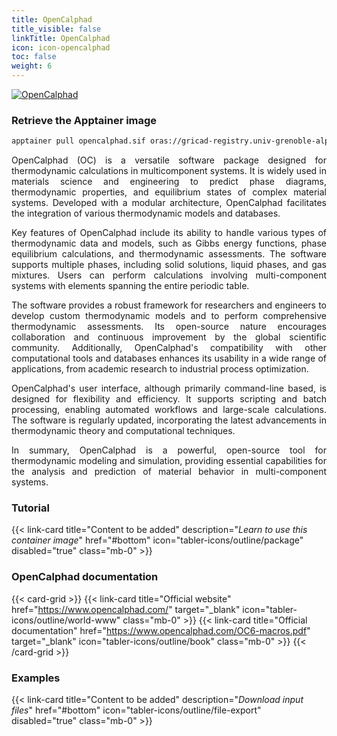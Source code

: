 ```yaml
---
title: OpenCalphad
title_visible: false
linkTitle: OpenCalphad
icon: icon-opencalphad
toc: false
weight: 6
---
```


<a href="https://www.opencalphad.com/" target="_blank" class="codes-pages-top-logo">
    <img alt="OpenCalphad" class="logo-opencalphad">
</a>

### Retrieve the Apptainer image

```bash
apptainer pull opencalphad.sif oras://gricad-registry.univ-grenoble-alpes.fr/diamond/apptainer/apptainer-singularity-projects/opencalphad.sif:latest
```

<div align="justify">

OpenCalphad (OC) is a versatile software package designed for thermodynamic calculations in multicomponent systems. It is widely used in materials science and engineering to predict phase diagrams, thermodynamic properties, and equilibrium states of complex material systems. Developed with a modular architecture, OpenCalphad facilitates the integration of various thermodynamic models and databases.

Key features of OpenCalphad include its ability to handle various types of thermodynamic data and models, such as Gibbs energy functions, phase equilibrium calculations, and thermodynamic assessments. The software supports multiple phases, including solid solutions, liquid phases, and gas mixtures. Users can perform calculations involving multi-component systems with elements spanning the entire periodic table.

The software provides a robust framework for researchers and engineers to develop custom thermodynamic models and to perform comprehensive thermodynamic assessments. Its open-source nature encourages collaboration and continuous improvement by the global scientific community. Additionally, OpenCalphad's compatibility with other computational tools and databases enhances its usability in a wide range of applications, from academic research to industrial process optimization.

OpenCalphad's user interface, although primarily command-line based, is designed for flexibility and efficiency. It supports scripting and batch processing, enabling automated workflows and large-scale calculations. The software is regularly updated, incorporating the latest advancements in thermodynamic theory and computational techniques.

In summary, OpenCalphad is a powerful, open-source tool for thermodynamic modeling and simulation, providing essential capabilities for the analysis and prediction of material behavior in multi-component systems.

</div>

<h3 class="mb-1">Tutorial</h3>

{{< link-card title="Content to be added" description="<i>Learn to use this container image</i>" href="#bottom" icon="tabler-icons/outline/package" disabled="true" class="mb-0" >}}

<h3 class="mb-1 mt-3">OpenCalphad documentation</h3>

{{< card-grid >}}
{{< link-card title="Official website" href="https://www.opencalphad.com/" target="_blank" icon="tabler-icons/outline/world-www" class="mb-0" >}}
{{< link-card title="Official documentation" href="https://www.opencalphad.com/OC6-macros.pdf" target="_blank" icon="tabler-icons/outline/book" class="mb-0" >}}
{{< /card-grid >}}

<h3 class="mb-1 mt-3">Examples</h3>

{{< link-card title="Content to be added" description="<i>Download input files</i>" href="#bottom" icon="tabler-icons/outline/file-export" disabled="true" class="mb-0" >}}
